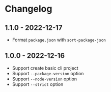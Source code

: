 # Changelog

## 1.1.0 - 2022-12-17

- Format `package.json` with `sort-package-json`

## 1.0.0 - 2022-12-16

- Support create basic cli project
- Support `--package-version` option
- Support `--node-version` option
- Support `--strict` option
